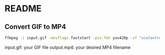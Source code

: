 # README

## Convert GIF to MP4

```bash
ffmpeg -i input.gif -movflags faststart -pix_fmt yuv420p -vf "scale=trunc(iw/2)*2:trunc(ih/2)*2" output.mp4
```

input.gif: your GIF file
output.mp4: your desired MP4 filename
